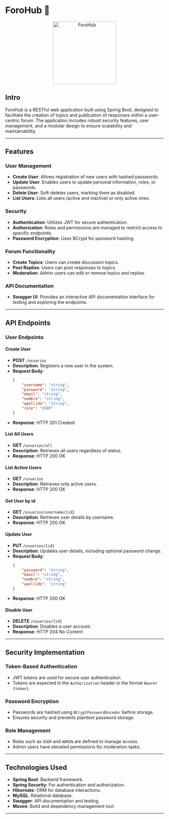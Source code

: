 # ForoHub 📢

<div align="center">
  <img src="https://github.com/user-attachments/assets/900a58ce-6e7a-41ea-8b30-ac6f4096045d" alt="ForoHub" width="200" height="200">
</div>


## Intro
ForoHub is a RESTful web application built using Spring Boot, designed to facilitate the creation of topics and publication of responses within a user-centric forum. The application includes robust security features, user management, and a modular design to ensure scalability and maintainability.

---

## Features

### User Management
- **Create User**: Allows registration of new users with hashed passwords.
- **Update User**: Enables users to update personal information, roles, or passwords.
- **Delete User**: Soft-deletes users, marking them as disabled.
- **List Users**: Lists all users (active and inactive) or only active ones.

### Security
- **Authentication**: Utilizes JWT for secure authentication.
- **Authorization**: Roles and permissions are managed to restrict access to specific endpoints.
- **Password Encryption**: Uses BCrypt for password hashing.

### Forum Functionality
- **Create Topics**: Users can create discussion topics.
- **Post Replies**: Users can post responses to topics.
- **Moderation**: Admin users can edit or remove topics and replies.

### API Documentation
- **Swagger UI**: Provides an interactive API documentation interface for testing and exploring the endpoints.

---

## API Endpoints

### User Endpoints

#### Create User
- **POST** `/usuarios`
- **Description**: Registers a new user in the system.
- **Request Body**:
  ```json
  {
      "username": "string",
      "password": "string",
      "email": "string",
      "nombre": "string",
      "apellido": "string",
      "role": "USER"
  }
  ```
- **Response**: HTTP 201 Created

#### List All Users
- **GET** `/usuarios/all`
- **Description**: Retrieves all users regardless of status.
- **Response**: HTTP 200 OK

#### List Active Users
- **GET** `/usuarios`
- **Description**: Retrieves only active users.
- **Response**: HTTP 200 OK

#### Get User by id
- **GET** `/usuarios/username/{id}`
- **Description**: Retrieves user details by username.
- **Response**: HTTP 200 OK

#### Update User
- **PUT** `/usuarios/{id}`
- **Description**: Updates user details, including optional password change.
- **Request Body**:
  ```json
  {
      "password": "string",
      "email": "string",
      "nombre": "string",
      "apellido": "string"
  }
  ```
- **Response**: HTTP 200 OK

#### Disable User
- **DELETE** `/usuarios/{id}`
- **Description**: Disables a user account.
- **Response**: HTTP 204 No Content

---

## Security Implementation

### Token-Based Authentication
- JWT tokens are used for secure user authentication.
- Tokens are expected in the `Authorization` header in the format `Bearer {token}`.

### Password Encryption
- Passwords are hashed using `BCryptPasswordEncoder` before storage.
- Ensures security and prevents plaintext password storage.

### Role Management
- Roles such as `USER` and `ADMIN` are defined to manage access.
- Admin users have elevated permissions for moderation tasks.

---

## Technologies Used
- **Spring Boot**: Backend framework.
- **Spring Security**: For authentication and authorization.
- **Hibernate**: ORM for database interactions.
- **MySQL**: Relational database.
- **Swagger**: API documentation and testing.
- **Maven**: Build and dependency management tool.

---
